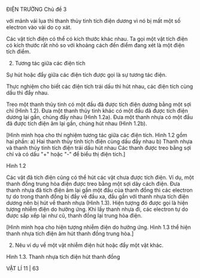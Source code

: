 ĐIỆN TRƯỜNG Chủ đề 3

với mảnh vải lụa thì thanh thủy tinh tích điện dương vì nó bị mất một số electron vào vải do cọ xát.

Các vật tích điện có thể có kích thước khác nhau. Ta gọi một vật tích điện có kích thước rất nhỏ so với khoảng cách đến điểm đang xét là một điện tích điểm.

2. Tương tác giữa các điện tích

Sự hút hoặc đẩy giữa các điện tích được gọi là sự tương tác điện.

Thực nghiệm cho biết các điện tích trái dấu thì hút nhau, các điện tích cùng dấu thì đẩy nhau.

Treo một thanh thủy tinh có một đầu đã được tích điện dương bằng một sợi chỉ (Hình 1.2). Đưa một thanh thủy tinh khác có một đầu đã được tích điện dương lại gần, chúng đẩy nhau (Hình 1.2a). Đưa một thanh nhựa có một đầu đã được tích điện âm lại gần, chúng hút nhau (Hình 1.2b).

[Hình minh họa cho thí nghiệm tương tác giữa các điện tích. Hình 1.2 gồm hai phần:
a) Hai thanh thủy tinh tích điện cùng dấu đẩy nhau
b) Thanh nhựa và thanh thủy tinh tích điện trái dấu hút nhau
Các thanh được treo bằng sợi chỉ và có dấu "+" hoặc "-" để biểu thị điện tích.]

Hình 1.2

Các vật đã tích điện cũng có thể hút các vật chưa được tích điện. Ví dụ, một thanh đồng trung hòa điện được treo bằng một sợi dây cách điện. Đưa thanh nhựa đã tích điện âm lại gần một đầu của thanh đồng thì các electron tự do trong thanh đồng bị đẩy về đầu xa, đầu gần với thanh nhựa tích điện dương nên bị hút về thanh nhựa (Hình 1.3). Hiện tượng đó được gọi là hiện tượng nhiễm điện do hưởng ứng. Khi lấy thanh nhựa đi, các electron tự do được sắp xếp lại như cũ, thanh đồng lại trung hòa điện.

[Hình minh họa cho hiện tượng nhiễm điện do hưởng ứng. Hình 1.3 thể hiện thanh nhựa tích điện âm hút thanh đồng trung hòa.]

2. Nêu ví dụ về một vật nhiễm điện hút hoặc đẩy một vật khác.

Hình 1.3. Thanh nhựa tích điện hút thanh đồng

VẬT LÍ 11 | 63